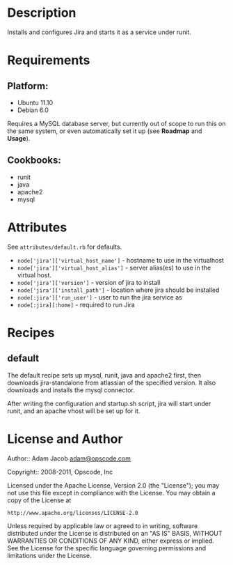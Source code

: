 Description
===========

Installs and configures Jira and starts it as a service under runit.

Requirements
============

## Platform:

* Ubuntu 11.10
* Debian 6.0

Requires a MySQL database server, but currently out of scope to run
this on the same system, or even automatically set it up (see
__Roadmap__ and __Usage__).

## Cookbooks:

* runit
* java
* apache2
* mysql

Attributes
==========

See `attributes/default.rb` for defaults.

* `node['jira']['virtual_host_name']` - hostname to use in the virtualhost
* `node['jira']['virtual_host_alias']` - server alias(es) to use in
  the virtual host.
* `node['jira']['version']` - version of jira to install
* `node['jira']['install_path']` - location where jira should be installed
* `node[:jira']['run_user']` - user to run the jira service as
* `node[:jira][:home]` - required to run Jira

Recipes
=======

default
-------

The default recipe sets up mysql, runit, java and apache2 first, then
downloads jira-standalone from atlassian of the specified version. It
also downloads and installs the mysql connector.

After writing the configuration and startup.sh script, jira will start
under runit, and an apache vhost will be set up for it.

License and Author
==================

Author:: Adam Jacob <adam@opscode.com>

Copyright:: 2008-2011, Opscode, Inc

Licensed under the Apache License, Version 2.0 (the "License");
you may not use this file except in compliance with the License.
You may obtain a copy of the License at

    http://www.apache.org/licenses/LICENSE-2.0

Unless required by applicable law or agreed to in writing, software
distributed under the License is distributed on an "AS IS" BASIS,
WITHOUT WARRANTIES OR CONDITIONS OF ANY KIND, either express or implied.
See the License for the specific language governing permissions and
limitations under the License.
